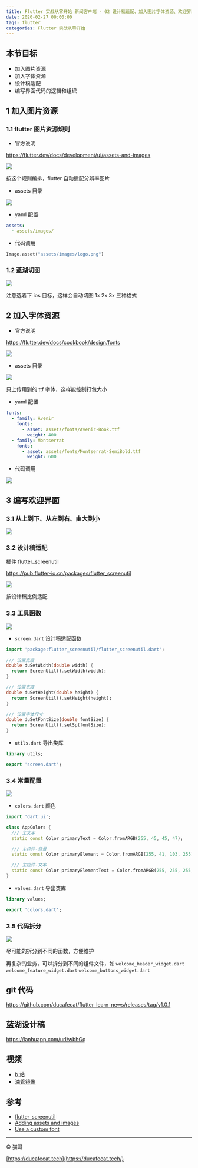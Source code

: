 ```yaml
---
title: Flutter 实战从零开始 新闻客户端 - 02 设计稿适配、加入图片字体资源、欢迎界面
date: 2020-02-27 00:00:00
tags: flutter
categories: Flutter 实战从零开始
---
```


## 本节目标

- 加入图片资源
- 加入字体资源
- 设计稿适配
- 编写界面代码的逻辑和组织

## 1 加入图片资源

### 1.1 flutter 图片资源规则

- 官方说明

https://flutter.dev/docs/development/ui/assets-and-images

![](2020-03-02-11-29-01.png)

按这个规则编排，flutter 自动适配分辨率图片

- assets 目录

![](2020-03-02-11-29-58.png)

- yaml 配置

```yaml
assets:
  - assets/images/
```

- 代码调用

```dart
Image.asset("assets/images/logo.png")
```

### 1.2 蓝湖切图

![](2020-03-02-11-32-56.png)

注意选着下 ios 目标，这样会自动切图 1x 2x 3x 三种格式

## 2 加入字体资源

- 官方说明

https://flutter.dev/docs/cookbook/design/fonts

![](2020-03-02-11-36-13.png)

- assets 目录

![](2020-03-02-11-36-48.png)

只上传用到的 ttf 字体，这样能控制打包大小

- yaml 配置

```yaml
fonts:
  - family: Avenir
    fonts:
      - asset: assets/fonts/Avenir-Book.ttf
        weight: 400
  - family: Montserrat
    fonts:
      - asset: assets/fonts/Montserrat-SemiBold.ttf
        weight: 600
```

- 代码调用

![](2020-03-02-11-37-48.png)

## 3 编写欢迎界面

### 3.1 从上到下、从左到右、由大到小

![](2020-03-02-13-38-19.png)

### 3.2 设计稿适配

插件 flutter_screenutil

https://pub.flutter-io.cn/packages/flutter_screenutil

![](2020-03-02-13-41-31.png)

按设计稿比例适配

### 3.3 工具函数

![](2020-03-03-14-11-29.png)

- `screen.dart` 设计稿适配函数

```dart
import 'package:flutter_screenutil/flutter_screenutil.dart';

/// 设置宽度
double duSetWidth(double width) {
  return ScreenUtil().setWidth(width);
}

/// 设置宽度
double duSetHeight(double height) {
  return ScreenUtil().setHeight(height);
}

/// 设置字体尺寸
double duSetFontSize(double fontSize) {
  return ScreenUtil().setSp(fontSize);
}
```

- `utils.dart` 导出类库

```dart
library utils;

export 'screen.dart';
```

### 3.4 常量配置

![](2020-03-03-14-14-55.png)

- `colors.dart` 颜色

```dart
import 'dart:ui';

class AppColors {
  /// 主文本
  static const Color primaryText = Color.fromARGB(255, 45, 45, 47);

  /// 主控件-背景
  static const Color primaryElement = Color.fromARGB(255, 41, 103, 255);

  /// 主控件-文本
  static const Color primaryElementText = Color.fromARGB(255, 255, 255, 255);
}
```

- `values.dart` 导出类库

```dart
library values;

export 'colors.dart';
```

### 3.5 代码拆分

![](2020-03-02-13-43-25.png)

尽可能的拆分到不同的函数，方便维护

再复杂的业务，可以拆分到不同的组件文件，如 `welcome_header_widget.dart` `welcome_feature_widget.dart` `welcome_buttons_widget.dart`

## git 代码

https://github.com/ducafecat/flutter_learn_news/releases/tag/v1.0.1

## 蓝湖设计稿

https://lanhuapp.com/url/wbhGq

## 视频

- [b 站](https://www.bilibili.com/video/av93660835)
- [油管镜像](https://www.youtube.com/watch?v=equsSqqwl9E)

## 参考

- [flutter_screenutil](https://pub.flutter-io.cn/packages/flutter_screenutil)
- [Adding assets and images](https://flutter.dev/docs/development/ui/assets-and-images)
- [Use a custom font](https://flutter.dev/docs/cookbook/design/fonts)

---

© 猫哥

[https://ducafecat.tech](https://ducafecat.tech/)
